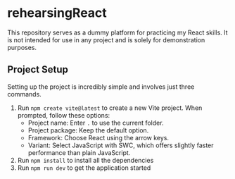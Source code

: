 # rehearsingReact
This repository serves as a dummy platform for practicing my React skills. It is not intended for use in any project and is solely for demonstration purposes.

## Project Setup
Setting up the project is incredibly simple and involves just three commands.

1. Run `npm create vite@latest` to create a new Vite project. When prompted, follow these options:
   - Project name: Enter `.` to use the current folder.
   - Project package: Keep the default option.
   - Framework: Choose React using the arrow keys.
   - Variant: Select JavaScript with SWC, which offers slightly faster performance than plain JavaScript.
2. Run `npm install` to install all the dependencies 
3. Run `npm run dev` to get the application started